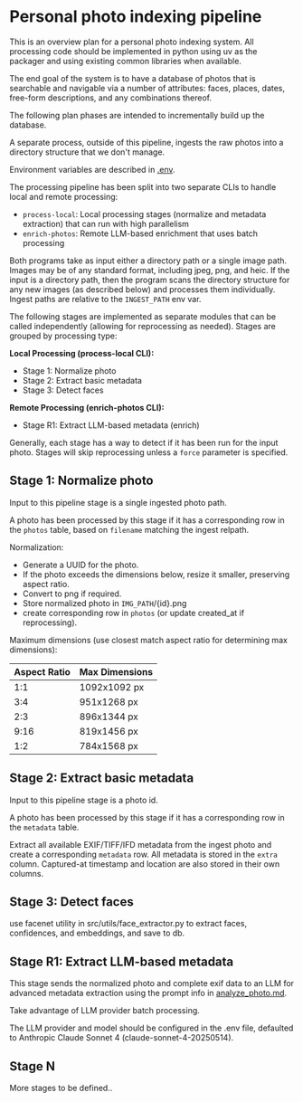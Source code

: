 # Personal photo indexing pipeline

This is an overview plan for a personal photo indexing system.  All processing code should be implemented in python using uv as the packager and using existing common libraries when available.

The end goal of the system is to have a database of photos that is searchable and navigable via a number of attributes: faces, places, dates, free-form descriptions, and any combinations thereof.

The following plan phases are intended to incrementally build up the database.

A separate process, outside of this pipeline, ingests the raw photos into a directory structure that we don't manage.

Environment variables are described in [.env](/.env).

The processing pipeline has been split into two separate CLIs to handle local and remote processing:

- `process-local`: Local processing stages (normalize and metadata extraction) that can run with high parallelism
- `enrich-photos`: Remote LLM-based enrichment that uses batch processing

Both programs take as input either a directory path or a single image path.  Images may be of any standard format, including jpeg, png, and heic.  If the input is a directory path, then the program scans the directory structure for any new images (as described below) and processes them individually.  Ingest paths are relative to the `INGEST_PATH` env var.

The following stages are implemented as separate modules that can be called independently (allowing for reprocessing as needed). Stages are grouped by processing type:

**Local Processing (process-local CLI):**

- Stage 1: Normalize photo
- Stage 2: Extract basic metadata
- Stage 3: Detect faces

**Remote Processing (enrich-photos CLI):**

- Stage R1: Extract LLM-based metadata (enrich)

Generally, each stage has a way to detect if it has been run for the input photo.  Stages will skip reprocessing unless a `force` parameter is specified.

## Stage 1: Normalize photo

Input to this pipeline stage is a single ingested photo path.

A photo has been processed by this stage if it has a corresponding row in the `photos` table, based on `filename` matching the ingest relpath.

Normalization:

- Generate a UUID for the photo.
- If the photo exceeds the dimensions below, resize it smaller, preserving aspect ratio.
- Convert to png if required.
- Store normalized photo in `IMG_PATH`/{id}.png
- create corresponding row in `photos` (or update created_at if reprocessing).

Maximum dimensions (use closest match aspect ratio for determining max dimensions):

| Aspect Ratio | Max Dimensions |
|--------------|----------------|
| 1:1          | 1092x1092 px   |
| 3:4          | 951x1268 px    |
| 2:3          | 896x1344 px    |
| 9:16         | 819x1456 px    |
| 1:2          | 784x1568 px    |

## Stage 2: Extract basic metadata

Input to this pipeline stage is a photo id.

A photo has been processed by this stage if it has a corresponding row in the `metadata` table.

Extract all available EXIF/TIFF/IFD metadata from the ingest photo and create a corresponding `metadata` row.  All metadata is stored in the `extra` column.  Captured-at timestamp and location are also stored in their own columns.

## Stage 3: Detect faces

use facenet utility in src/utils/face_extractor.py to extract faces, confidences, and embeddings, and save to db.

## Stage R1: Extract LLM-based metadata

This stage sends the normalized photo and complete exif data to an LLM for advanced metadata extraction using the prompt info in [analyze_photo.md](../prompts/analyze_photo.md).

Take advantage of LLM provider batch processing.

The LLM provider and model should be configured in the .env file, defaulted to Anthropic Claude Sonnet 4 (claude-sonnet-4-20250514).

## Stage N

More stages to be defined..

